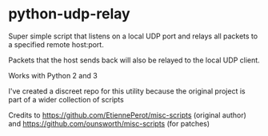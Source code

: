 # python-udp-relay
Super simple script that listens on a local UDP port and relays all packets to a specified remote host:port.

Packets that the host sends back will also be relayed to the local UDP client.

Works with Python 2 and 3

I've created a discreet repo for this utility because the original project is part of a wider collection of scripts

Credits to https://github.com/EtiennePerot/misc-scripts (original author) and https://github.com/ounsworth/misc-scripts (for patches)
